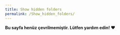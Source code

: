 ```yaml
---
title: Show hidden folders
permalink: /Show_hidden_folders/
---
```


**Bu sayfa henüz çevrilmemiştir. Lütfen yardım edin! ❤**
